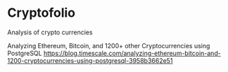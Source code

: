 # Cryptofolio
Analysis of crypto currencies

Analyzing Ethereum, Bitcoin, and 1200+ other Cryptocurrencies using PostgreSQL
https://blog.timescale.com/analyzing-ethereum-bitcoin-and-1200-cryptocurrencies-using-postgresql-3958b3662e51
